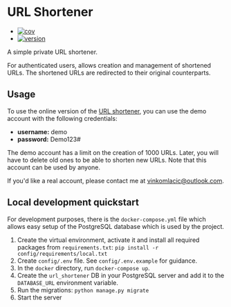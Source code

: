 # URL Shortener
+ [![cov](https://vinkomlacic.github.io/url-shortener/badges/coverage.svg)](https://github.com/vinkomlacic/url-shortener/actions)
+ [![version](https://vinkomlacic.github.io/url-shortener/badges/version.svg)](https://github.com/vinkomlacic/url-shortener/actions)

A simple private URL shortener.

For authenticated users, allows creation and management of shortened URLs. The
shortened URLs are redirected to their original counterparts.

## Usage
To use the online version of the [URL shortener](https://urls.vinkomlacic.com),
you can use the demo account with the following credentials:
 - **username:** demo
 - **password:** Demo123#

The demo account has a limit on the creation of 1000 URLs. Later, you will have
to delete old ones to be able to shorten new URLs. Note that this account can
be used by anyone.

If you'd like a real account, please contact me at 
[vinkomlacic@outlook.com](mailto:vinkomlacic@outlook.com).


## Local development quickstart
For development purposes, there is the `docker-compose.yml` file which allows
easy setup of the PostgreSQL database which is used by the project.

1. Create the virtual environment, activate it and install all required 
packages from `requirements.txt`: `pip install -r config/requirements/local.txt`
2. Create `config/.env` file. See `config/.env.example` for guidance.
3. In the `docker` directory, run `docker-compose up`.
4. Create the `url_shortener` DB in your PostgreSQL server and add it to the 
`DATABASE_URL` environment variable.
5. Run the migrations: `python manage.py migrate`
6. Start the server
 
